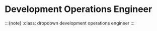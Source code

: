 # Development Operations Engineer

:::{note}
:class: dropdown
development operations engineer
:::

<br>
<br>

<br>
<br>

<br>
<br>

<br>
<br>
